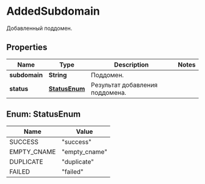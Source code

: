 

# AddedSubdomain

Добавленный поддомен.

## Properties

| Name | Type | Description | Notes |
|------------ | ------------- | ------------- | -------------|
|**subdomain** | **String** | Поддомен. |  |
|**status** | [**StatusEnum**](#StatusEnum) | Результат добавления поддомена. |  |



## Enum: StatusEnum

| Name | Value |
|---- | -----|
| SUCCESS | &quot;success&quot; |
| EMPTY_CNAME | &quot;empty_cname&quot; |
| DUPLICATE | &quot;duplicate&quot; |
| FAILED | &quot;failed&quot; |



